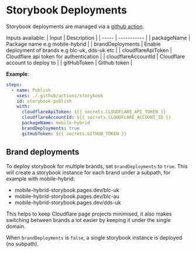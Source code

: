 # Storybook Deployments

Storybook deployments are managed via a [github action](.github/actions/storybook/action.yml).

Inputs available:
| Input | Description |
| ----- | ----------- |
| packageName | Package name e.g mobile-hybrid |
| brandDeployments | Enable deployment of brands e.g blc-uk, dds-uk etc |
| cloudflareApiToken | Cloudflare api token for authentication |
| cloudflareAccountId | Cloudflare account to deploy to |
| gitHubToken | Github token |

**Example**:

```yml
steps:
  - name: Publish
    uses: ./.github/actions/storybook
    id: storybook-publish
    with:
      cloudflareApiToken: ${{ secrets.CLOUDFLARE_API_TOKEN }}
      cloudflareAccountId: ${{ secrets.CLOUDFLARE_ACCOUNT_ID }}
      packageName: mobile-hybrid
      brandDeployments: true
      gitHubToken: ${{ secrets.GITHUB_TOKEN }}
```

## Brand deployments

To deploy storybook for multiple brands, set `brandDeployments` to `true`. This will create a storybook instance for each brand under a subpath, for example with mobile-hybrid:

- mobile-hybrid-storybook.pages.dev/blc-uk
- mobile-hybrid-storybook.pages.dev/blc-au
- mobile-hybrid-storybook.pages.dev/dds-uk

This helps to keep Cloudflare page projects minimised, it also makes switching between brands a lot easier by keeping it under the single domain.

When `brandDeployments` is `false`, a single storybook instance is deployed (no subpath).

